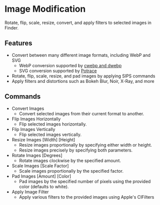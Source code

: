 # Image Modification

Rotate, flip, scale, resize, convert, and apply filters to selected images in Finder.

## Features

- Convert between many different image formats, including WebP and SVG
    - WebP conversion supported by [cwebp and dwebp](https://developers.google.com/speed/webp/docs/precompiled)
    - SVG conversion supported by [Potrace](https://potrace.sourceforge.net)
- Rotate, flip, scale, resize, and pad images by applying SIPS commands
- Apply filters and distortions such as Bokeh Blur, Noir, X-Ray, and more

## Commands

- Convert Images
    - Convert selected images from their current format to another.
- Flip Images Horizontally
    - Flip selected images horizontally.
- Flip Images Vertically
    - Flip selected images vertically.
- Resize Images [Width] [Height]
    - Resize images proportionally by specifying either width or height.
    - Resize images precisely by specifying both parameters.
- Rotate Images [Degrees]
    - Rotate images clockwise by the specified amount.
- Scale Images [Scale Factor]
    - Scale images proportionally by the specified factor.
- Pad Images [Amount] [Color]
    - Pad images by the specified number of pixels using the provided color (defaults to white).
- Apply Image Filter
    - Apply various filters to the provided images using Apple's CIFilters